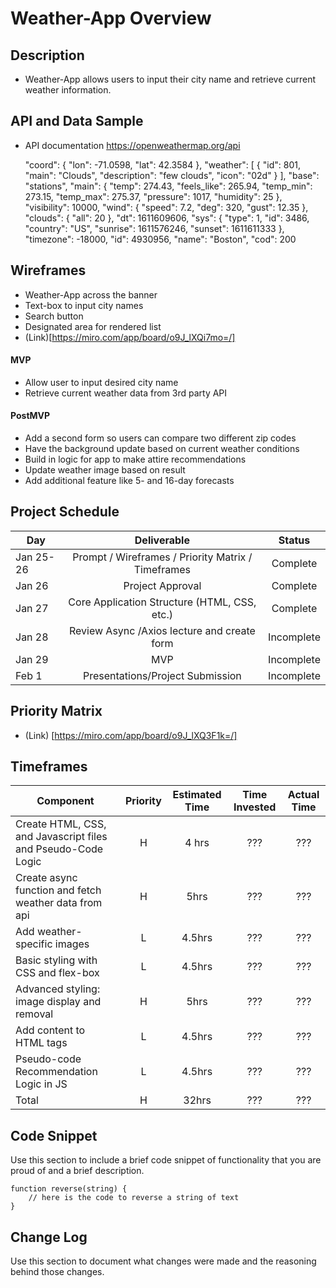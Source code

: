 # 
# Weather-App Overview

## Description

- Weather-App allows users to input their city name and retrieve current weather information. 

## API and Data Sample

- API documentation https://openweathermap.org/api

    "coord": {
        "lon": -71.0598,
        "lat": 42.3584
    },
    "weather": [
        {
            "id": 801,
            "main": "Clouds",
            "description": "few clouds",
            "icon": "02d"
        }
    ],
    "base": "stations",
    "main": {
        "temp": 274.43,
        "feels_like": 265.94,
        "temp_min": 273.15,
        "temp_max": 275.37,
        "pressure": 1017,
        "humidity": 25
    },
    "visibility": 10000,
    "wind": {
        "speed": 7.2,
        "deg": 320,
        "gust": 12.35
    },
    "clouds": {
        "all": 20
    },
    "dt": 1611609606,
    "sys": {
        "type": 1,
        "id": 3486,
        "country": "US",
        "sunrise": 1611576246,
        "sunset": 1611611333
    },
    "timezone": -18000,
    "id": 4930956,
    "name": "Boston",
    "cod": 200


## Wireframes

- Weather-App across the banner 
- Text-box to input city names 
- Search button 
- Designated area for rendered list
- (Link)[https://miro.com/app/board/o9J_lXQi7mo=/]
 

#### MVP 
- Allow user to input desired city name
- Retrieve current weather data from 3rd party API


#### PostMVP  
- Add a second form so users can compare two different zip codes
- Have the background update based on current weather conditions
- Build in logic for app to make attire recommendations
- Update weather image based on result
- Add additional feature like 5- and 16-day forecasts


## Project Schedule

|  Day | Deliverable | Status |
| --- | :---: |  :---: |
|Jan 25-26| Prompt / Wireframes / Priority Matrix / Timeframes | Complete |
|Jan 26| Project Approval | Complete |
|Jan 27| Core Application Structure (HTML, CSS, etc.) | Complete |
|Jan 28| Review Async /Axios lecture and create form  | Incomplete |
|Jan 29| MVP | Incomplete |
|Feb 1| Presentations/Project Submission | Incomplete |

## Priority Matrix

- (Link) [https://miro.com/app/board/o9J_lXQ3F1k=/]

## Timeframes

| Component | Priority | Estimated Time | Time Invested | Actual Time |
| --- | :---: |  :---: | :---: | :---: |
| Create HTML, CSS, and Javascript files and Pseudo-Code Logic | H | 4 hrs| ??? | ??? |
| Create async function and fetch weather data from api  | H | 5hrs| ??? | ??? |
| Add weather-specific images  | L | 4.5hrs| ??? | ??? |
| Basic styling with CSS and flex-box | L | 4.5hrs| ??? | ??? |
| Advanced styling: image display and removal | H | 5hrs| ??? | ??? |
| Add content to HTML tags | L | 4.5hrs| ??? | ??? |
| Pseudo-code Recommendation Logic in JS | L | 4.5hrs| ??? | ??? |
| Total | H | 32hrs| ??? | ??? |

## Code Snippet

Use this section to include a brief code snippet of functionality that you are proud of and a brief description.  

```
function reverse(string) {
	// here is the code to reverse a string of text
}
```

## Change Log
 Use this section to document what changes were made and the reasoning behind those changes. 
